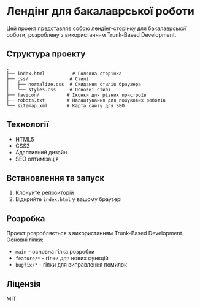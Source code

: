 # Лендінг для бакалаврської роботи

Цей проект представляє собою лендінг-сторінку для бакалаврської роботи, розроблену з використанням Trunk-Based Development.

## Структура проекту

```
.
├── index.html          # Головна сторінка
├── css/               # Стилі
│   ├── normalize.css  # Скидання стилів браузера
│   └── styles.css     # Основні стилі
├── favicon/          # Іконки для різних пристроїв
├── robots.txt        # Налаштування для пошукових роботів
└── sitemap.xml       # Карта сайту для SEO
```

## Технології

- HTML5
- CSS3
- Адаптивний дизайн
- SEO оптимізація

## Встановлення та запуск

1. Клонуйте репозиторій
2. Відкрийте `index.html` у вашому браузері

## Розробка

Проект розробляється з використанням Trunk-Based Development. Основні гілки:

- `main` - основна гілка розробки
- `feature/*` - гілки для нових функцій
- `bugfix/*` - гілки для виправлення помилок

## Ліцензія

MIT 